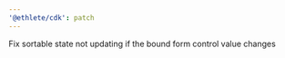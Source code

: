 ```yaml
---
'@ethlete/cdk': patch
---
```


Fix sortable state not updating if the bound form control value changes
